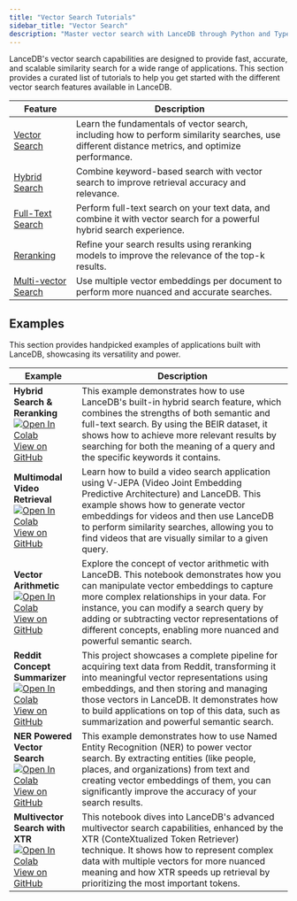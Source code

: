 ```yaml
---
title: "Vector Search Tutorials"
sidebar_title: "Vector Search"
description: "Master vector search with LanceDB through Python and TypeScript tutorials"
---
```


LanceDB's vector search capabilities are designed to provide fast, accurate, and scalable similarity search for a wide range of applications. This section provides a curated list of tutorials to help you get started with the different vector search features available in LanceDB.

| Feature | Description |
| --- | --- |
| [Vector Search](/docs/concepts/search/vector-search/) | Learn the fundamentals of vector search, including how to perform similarity searches, use different distance metrics, and optimize performance. |
| [Hybrid Search](/docs/integrations/reranking/eval/) | Combine keyword-based search with vector search to improve retrieval accuracy and relevance. |
| [Full-Text Search](/docs/concepts/search/full-text-search/) | Perform full-text search on your text data, and combine it with vector search for a powerful hybrid search experience. |
| [Reranking](/docs/integrations/reranking/) | Refine your search results using reranking models to improve the relevance of the top-k results. |
| [Multi-vector Search](/docs/concepts/search/multivector-search/) | Use multiple vector embeddings per document to perform more nuanced and accurate searches. |

## Examples

This section provides handpicked examples of applications built with LanceDB, showcasing its versatility and power.

| Example | Description |
| --- | --- |
| **Hybrid Search & Reranking** <br> <a href="https://colab.research.google.com/github/lancedb/vectordb-recipes/blob/main/examples/Inbuilt-Hybrid-Search/Inbuilt_Hybrid_Search_with_LanceDB.ipynb" target="_blank"><img src="https://colab.research.google.com/assets/colab-badge.svg" alt="Open In Colab"></a> <br> [View on GitHub](https://github.com/lancedb/vectordb-recipes/tree/main/examples/Inbuilt-Hybrid-Search) | This example demonstrates how to use LanceDB's built-in hybrid search feature, which combines the strengths of both semantic and full-text search. By using the BEIR dataset, it shows how to achieve more relevant results by searching for both the meaning of a query and the specific keywords it contains. |
| **Multimodal Video Retrieval** <br> <a href="https://colab.research.google.com/github/lancedb/vectordb-recipes/blob/main/examples/v-jepa-video-search/v-jepa.ipynb" target="_blank"><img src="https://colab.research.google.com/assets/colab-badge.svg" alt="Open In Colab"></a> <br> [View on GitHub](https://github.com/lancedb/vectordb-recipes/tree/main/examples/v-jepa-video-search) | Learn how to build a video search application using V-JEPA (Video Joint Embedding Predictive Architecture) and LanceDB. This example shows how to generate vector embeddings for videos and then use LanceDB to perform similarity searches, allowing you to find videos that are visually similar to a given query. |
| **Vector Arithmetic** <br> <a href="https://colab.research.google.com/github/lancedb/vectordb-recipes/blob/main/examples/Vector-Arithmetic-with-LanceDB/main.ipynb" target="_blank"><img src="https://colab.research.google.com/assets/colab-badge.svg" alt="Open In Colab"></a> <br> [View on GitHub](https://github.com/lancedb/vectordb-recipes/tree/main/examples/Vector-Arithmetic-with-LanceDB) | Explore the concept of vector arithmetic with LanceDB. This notebook demonstrates how you can manipulate vector embeddings to capture more complex relationships in your data. For instance, you can modify a search query by adding or subtracting vector representations of different concepts, enabling more nuanced and powerful semantic search. |
| **Reddit Concept Summarizer** <br> <a href="https://colab.research.google.com/github/lancedb/vectordb-recipes/blob/main/examples/Reddit-summarization-and-search/subreddit_summarization_querying.ipynb" target="_blank"><img src="https://colab.research.google.com/assets/colab-badge.svg" alt="Open In Colab"></a> <br> [View on GitHub](https://github.com/lancedb/vectordb-recipes/tree/main/examples/Reddit-summarization-and-search) | This project showcases a complete pipeline for acquiring text data from Reddit, transforming it into meaningful vector representations using embeddings, and then storing and managing those vectors in LanceDB. It demonstrates how to build applications on top of this data, such as summarization and powerful semantic search. |
| **NER Powered Vector Search** <br> <a href="https://colab.research.google.com/github/lancedb/vectordb-recipes/blob/main/tutorials/NER-powered-Semantic-Search/NER_powered_Semantic_Search_with_LanceDB.ipynb" target="_blank"><img src="https://colab.research.google.com/assets/colab-badge.svg" alt="Open In Colab"></a> <br> [View on GitHub](https://github.com/lancedb/vectordb-recipes/tree/main/tutorials/NER-powered-Semantic-Search) | This example demonstrates how to use Named Entity Recognition (NER) to power vector search. By extracting entities (like people, places, and organizations) from text and creating vector embeddings of them, you can significantly improve the accuracy of your search results. |
| **Multivector Search with XTR** <br> <a href="https://colab.research.google.com/github/lancedb/vectordb-recipes/blob/main/examples/multivector_xtr/main.ipynb" target="_blank"><img src="https://colab.research.google.com/assets/colab-badge.svg" alt="Open In Colab"></a> <br> [View on GitHub](https://github.com/lancedb/vectordb-recipes/tree/main/examples/multivector_xtr) | This notebook dives into LanceDB's advanced multivector search capabilities, enhanced by the XTR (ConteXtualized Token Retriever) technique. It shows how to represent complex data with multiple vectors for more nuanced meaning and how XTR speeds up retrieval by prioritizing the most important tokens. |